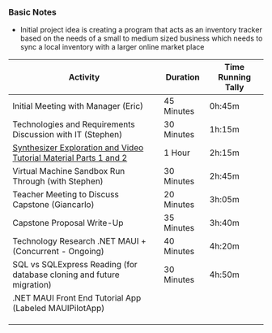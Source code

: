 ### 

### Basic Notes
* Initial project idea is creating a program that acts as an inventory tracker based on the needs of a small to medium sized business which needs to sync a local inventory with a larger online market place


| Activity | Duration | Time Running Tally |
| ------------- | ------------- | ----- | 
| Initial Meeting with Manager (Eric)  | 45 Minutes  | 0h:45m |
| Technologies and Requirements Discussion with IT (Stephen)  | 30 Minutes  | 1h:15m |
| [Synthesizer Exploration and Video Tutorial Material Parts 1 and 2](https://youtu.be/tgamhuQnOkM) | 1 Hour | 2h:15m |
| Virtual Machine Sandbox Run Through (with Stephen) | 30 Minutes | 2h:45m |
| Teacher Meeting to Discuss Capstone (Giancarlo) | 20 Minutes | 3h:05m |
| Capstone Proposal Write-Up| 35 Minutes | 3h:40m |
| Technology Research .NET MAUI + (Concurrent - Ongoing) | 40 Minutes | 4h:20m |
| SQL vs SQLExpress Reading (for database cloning and future migration) | 30 Minutes | 4h:50m |
| .NET MAUI Front End Tutorial App (Labeled MAUIPilotApp) | | |
| | | |
| | | |
| | | |
